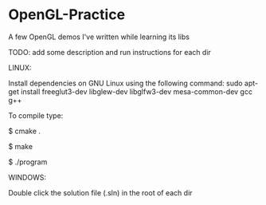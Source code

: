 # OpenGL-Practice

A few OpenGL demos I've written while learning its libs

TODO: add some description and run instructions for each dir

LINUX:

Install dependencies on GNU Linux using the following command:
sudo apt-get install freeglut3-dev libglew-dev libglfw3-dev mesa-common-dev gcc g++

To compile type:

$ cmake .

$ make

$ ./program

WINDOWS:

Double click the solution file (.sln) in the root of each dir
